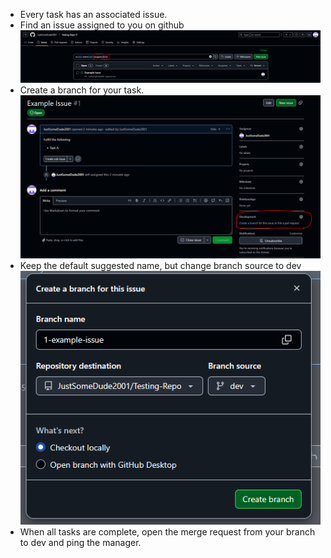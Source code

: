 - Every task has an associated issue.
- Find an issue assigned to you on github
	![image](<../Pictures/Pasted image 20250223045044.png>)
- Create a branch for your task. 
	![image](<../Pictures/Pasted image 20250223045249.png>)
- Keep the default suggested name, but change branch source to dev
	![image](<../Pictures/Pasted image 20250223045604.png>)
- When all tasks are complete, open the merge request from your branch to dev and ping the manager.
